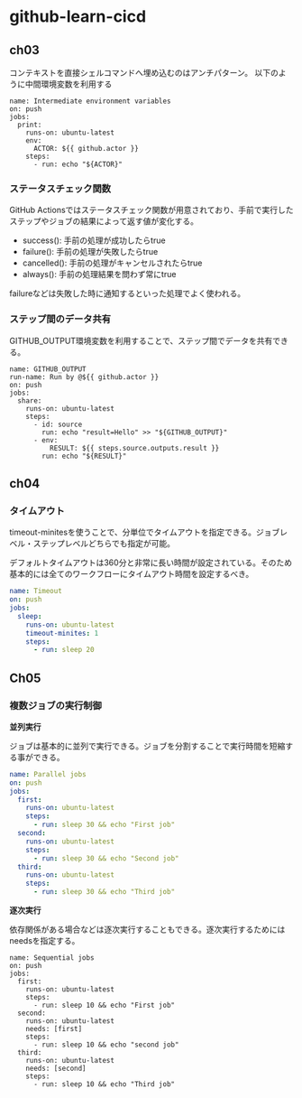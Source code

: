 # github-learn-cicd

## ch03

コンテキストを直接シェルコマンドへ埋め込むのはアンチパターン。
以下のように中間環境変数を利用する

```
name: Intermediate environment variables
on: push
jobs:
  print:
    runs-on: ubuntu-latest
    env:
      ACTOR: ${{ github.actor }}
    steps:
      - run: echo "${ACTOR}"
```

### ステータスチェック関数

GitHub Actionsではステータスチェック関数が用意されており、手前で実行したステップやジョブの結果によって返す値が変化する。

- success(): 手前の処理が成功したらtrue
- failure(): 手前の処理が失敗したらtrue
- cancelled(): 手前の処理がキャンセルされたらtrue
- always(): 手前の処理結果を問わず常にtrue

failureなどは失敗した時に通知するといった処理でよく使われる。

### ステップ間のデータ共有

GITHUB_OUTPUT環境変数を利用することで、ステップ間でデータを共有できる。

```
name: GITHUB_OUTPUT
run-name: Run by @${{ github.actor }}
on: push
jobs:
  share:
    runs-on: ubuntu-latest
    steps:
      - id: source
        run: echo "result=Hello" >> "${GITHUB_OUTPUT}"
      - env:
          RESULT: ${{ steps.source.outputs.result }}
        run: echo "${RESULT}"
```

## ch04

### タイムアウト

timeout-minitesを使うことで、分単位でタイムアウトを指定できる。ジョブレベル・ステップレベルどちらでも指定が可能。

デフォルトタイムアウトは360分と非常に長い時間が設定されている。そのため基本的には全てのワークフローにタイムアウト時間を設定するべき。

```timeout.yaml
name: Timeout
on: push
jobs:
  sleep:
    runs-on: ubuntu-latest
    timeout-minites: 1
    steps:
      - run: sleep 20
```

## Ch05

### 複数ジョブの実行制御

**並列実行**

ジョブは基本的に並列で実行できる。ジョブを分割することで実行時間を短縮する事ができる。

```parallel-jobs.yml
name: Parallel jobs
on: push
jobs:
  first:
    runs-on: ubuntu-latest
    steps:
      - run: sleep 30 && echo "First job"
  second:
    runs-on: ubuntu-latest
    steps:
      - run: sleep 30 && echo "Second job"
  third:
    runs-on: ubuntu-latest
    steps:
      - run: sleep 30 && echo "Third job"
```

**逐次実行**

依存関係がある場合などは逐次実行することもできる。逐次実行するためにはneedsを指定する。

```
name: Sequential jobs
on: push
jobs:
  first:
    runs-on: ubuntu-latest
    steps:
      - run: sleep 10 && echo "First job"
  second:
    runs-on: ubuntu-latest
    needs: [first]
    steps:
      - run: sleep 10 && echo "second job"
  third:
    runs-on: ubuntu-latest
    needs: [second]
    steps:
      - run: sleep 10 && echo "Third job"
```
